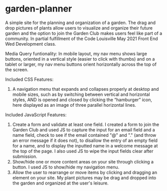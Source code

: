 # garden-planner
A simple site for the planning and organization of a garden. The drag and drop pictures of plants allow users to visualize and organize their future garden and the option to join the Garden Club makes users feel like part of a community. In partial fulfillment of the Code Louisville May 2021 Front End Wed Development class.

Media Query funtionality:
In mobile layout, my nav menu shows large buttons, oriented in a vertical style (easier to click with thumbs) and on a tablet or larger, my nav menu buttons orient horizontally across the top of the screen.

Included CSS Features: 
1) A navigation menu that expands and collapses properly at desktop and mobile sizes, such as by switching between vertical and horizontal styles, AND is opened and closed by clicking the “hamburger” icon, here displayed as an image of three parallel horizontal lines.

Included JavaScript Features:
1) Create a form and validate at least one field. I created a form to join the Garden Club and used JS to capture the input for an email field and a name field, check to see if the email contained "@" and "." (and throw an error message if it does not), to disallow the entry of an empty field for a name, and to display the inputted name in a welcome message at the top of the page. I also used JS to wipe the input fields clear after submission.
2) Show/hide one or more content areas on your site through clicking a button. I used JS to show/hide my navigation menu.
3) Allow the user to rearrange or move items by clicking and dragging an element on your site. My plant pictures may be drag and dropped into the garden and organized at the user's leisure.